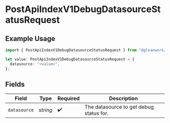 # PostApiIndexV1DebugDatasourceStatusRequest

## Example Usage

```typescript
import { PostApiIndexV1DebugDatasourceStatusRequest } from "@gleanwork/api-client/models/operations";

let value: PostApiIndexV1DebugDatasourceStatusRequest = {
  datasource: "<value>",
};
```

## Fields

| Field                                   | Type                                    | Required                                | Description                             |
| --------------------------------------- | --------------------------------------- | --------------------------------------- | --------------------------------------- |
| `datasource`                            | *string*                                | :heavy_check_mark:                      | The datasource to get debug status for. |